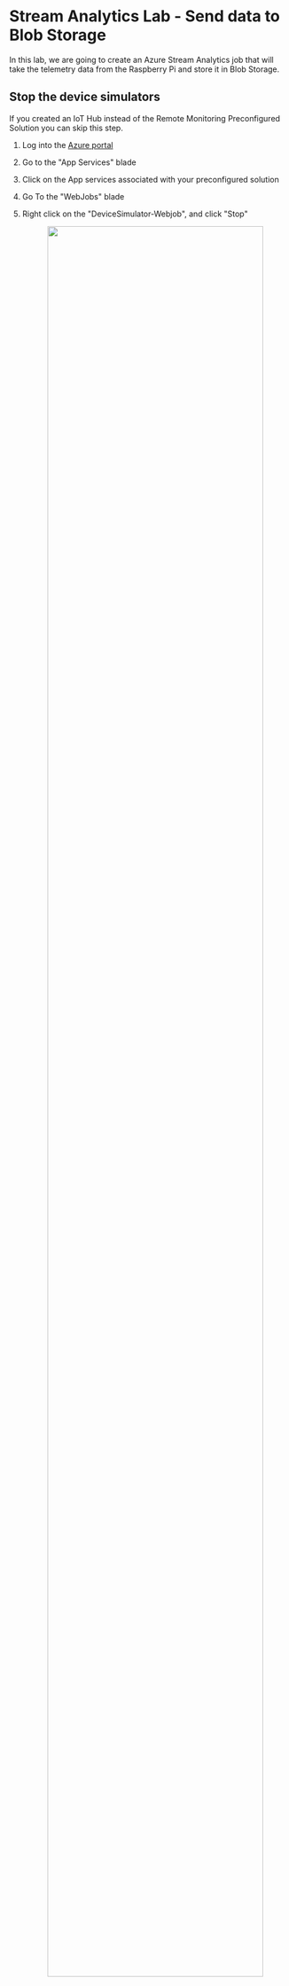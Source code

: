 # Stream Analytics Lab - Send data to Blob Storage

In this lab, we are going to create an Azure Stream Analytics job that will take the telemetry data from the Raspberry Pi and store it in Blob Storage. 

## Stop the device simulators 

If you created an IoT Hub instead of the Remote Monitoring Preconfigured Solution you can skip this step.

1. Log into the [Azure portal](https://ms.portal.azure.com)
2. Go to the "App Services" blade
3. Click on the App services associated with your preconfigured solution
4. Go To the "WebJobs" blade
5. Right click on the "DeviceSimulator-Webjob", and click "Stop"
  
     <p align="center">
         <img src="/HOL/IOTHubPiHackathon/images/StopDeviceSimulator.jpg" width="90%" height="90%"/> 
      </p>    
  
## Create Azure Stream Analytics (ASA) Job

1. Log into the [Azure portal](https://ms.portal.azure.com)
2. Add an Azure Stream Analytics (ASA) Job
  - Click on "+ New"
  
     <p align="center">
         <img src="/HOL/IOTHubPiHackathon/images/AzureNewButton.jpg" width="30%" height="30%"/> 
      </p>    
  
  - In the "Search the marketplace" file, type in "Stream Analytics". Click on the "Stream Analytics job" option that shows up. 
  
     <p align="center">
         <img src="/HOL/IOTHubPiHackathon/images/newASA.jpg" width="40%" height="40%" /> 
     </p>    
  
    1. Click on the "Stream Analytics job" that shows up in the results. Click "Create".
  
       <p align="center">
          <img src="/HOL/IOTHubPiHackathon/images/newASA1.jpg" width="50%" height="50%" /> 
       </p>    
      
    1. Enter a name for your job.  eg. "HandsOnLab-BlobStorage" 
    1. Choose your subscription.
    1. Choose a Resource Group. Use the existing Resource Group that was created previously. This will make it easier to delete all the resources when you are done with the lab. 
  - Choose a Location.  eg. West US
  - Click "Create". Feel free to click the "Pin to dashboard" check box. This will add the newly created ASA service to the main Azure portal dashboard. 
      
      <p align="center">
         <img src="/HOL/IOTHubPiHackathon/images/StreamAnalyticsBlob.JPG" width="30%" height="30%" /> 
      </p>   
  
  - Wait for the job to be created. You will see a notification banner that will pop up in the top right corner of the Azure portal to indicate the status of the job. This banner will disappear automatically. If you wish to see all the past notifications, click the bell icon. 
      
      <p align="center">
         <img src="/HOL/IOTHubPiHackathon/images/AzureNotification.jpg" width="50%" height="50%" /> 
      </p>   
  
- Next, you will add an Input for the Stream Analytics job. 
  1. If you pinned the ASA service to the dashboard, you will see the ASA tile on the main Azure portal page. Click it. <br>
       
     If not, click "Resource Groups" -> Your *resource group name* -> Your *ASA name*
      
      <p align="center">
         <img src="/HOL/IOTHubPiHackathon/images/clickASA2.jpg" /> 
      </p>   
       
  - Under the "Job Topology" category, click on "Inputs".
  - Click "+ Add".
      
      <p align="center">
         <img src="/HOL/IOTHubPiHackathon/images/addInput1.jpg" width="50%" height="50%" /> 
      </p>   
    
  - In the "New Input" blade that appears, fill in the fields:
    - Alias: Free form text name for the input.  eg. "IoTHub"
    - Source Type: Data Stream
    - Source: IoT Hub
    - Subscription: Use IoT Hub from current subscription
    - IoT Hub: Choose the IoT Hub you have been using for the lab
    - Endpoint: Messaging
    - Shared Access Policy Name: iothubowner
    - Consumer Group: asa (we created this earlier)
    - Event Serialization Format: JSON
    - Encoding: UTF-8
    - Click "Create" and wait for the input to be created. 
    <p align="center">
       <img src="/HOL/IOTHubPiHackathon/images/ASANewInput.jpg" width="30%" height="30%" /> 
    </p>   
  
- Next, add an Output for the Stream Analytics job.
  1. Under the "Job Topology" category, click on "Outputs". 
        
      <p align="center">
         <img src="/HOL/IOTHubPiHackathon/images/addOutput.jpg" width="50%" height="50%" /> 
      </p>   
  
  1. Click "+ Add" in the blade to the right
  1. Fill out the values in the "New Output" blade. 
    - Enter in any free form text for the "Output alias". eg. "BlobStorage"
    - For the Sink, select "Blob Storage".
    - In "Import option", select "Select blob storage from your subscription".
    - In "Storage Account", select "Create a new storage account"
    - In "Storage Account", enter a globally unique storage account name.  eg. handsonlabstorageaccount
    - In "Container", enter "iotdata"
    - In "Path pattern", enter "data/{date}/{time}"
    
    - Click "Create". 
    <p align="center">
       <img src="/HOL/IOTHubPiHackathon/images/SABlobOutput.JPG" width="30%" height="30%" /> 
    </p>      
           
    1. Wait for the input and output to be created.  Check the Notifications in the portal for a successful connection test. 
- Create an ASA Query.
  1. Under the "Job Topology" category, click on "Query". The inline query editing tool will already have some stub code inserted. You will make some modifications to the query. 
  1. Enter the following query: 
 
    SELECT 
      * 
    INTO  
      [BlobStorage] 
    FROM 
      [IoTHub] 
         
   1. Click "Save". 
   1. Click "Test" 
   
      <p align="center">
         <img src="/HOL/IOTHubPiHackathon/images/ASAQuery.jpg" width="50%" height="50%" /> 
      </p>      
       
- Start the ASA Job
  1. Click on "Overview" 
  1. Click "Start"
   
      <p align="center">
         <img src="/HOL/IOTHubPiHackathon/images/startASA.jpg" width="50%" height="50%" /> 
      </p>  
      
  1. For the "Job output start time", click "Now"
  1. Click "Start"
   
      <p align="center">
         <img src="/HOL/IOTHubPiHackathon/images/startASA2.jpg" width="50%" height="50%" /> 
      </p>  
          
## View Data in Power BI
1. Open Power BI in a web browser - https://powerbi.microsoft.com
2. Sign in
3. Go to the bottom of the bar on the left.  Expand "My Workspace" and select the dataset that you configured in Azure Stream Analytics (eg. Raspberry Pi Dataset)
   
      <p align="center">
         <img src="/HOL/IOTHubPiHackathon/images/PowerBILab.png" width="80%" height="80%" /> 
      </p>  
            
4. In the "Fields" bar (far right), select EventEnqueuedUtcTime and Temperature
   
      <p align="center">
         <img src="/HOL/IOTHubPiHackathon/images/Fields.jpg" width="50%" height="50%" /> 
      </p>  
      
5. Select "Line Chart" from the visualizations.  You now see your Pi data in a line chart
   
      <p align="center">
         <img src="/HOL/IOTHubPiHackathon/images/Visualizations.jpg" width="50%" height="50%" /> 
      </p>  
      
6. Save your report.
7. Click on the "Pin Visual" button on the chart
   
      <p align="center">
         <img src="/HOL/IOTHubPiHackathon/images/Pin.jpg" width="50%" height="50%" /> 
      </p>  
      
8. Click on "New Dashboard"
9. Type in a name for your dashboard.  eg. "Raspberry Dashboard"
10. Your trend is now viewable as a dashboard.  You can also view the dashboard from a mobile app



[Back to Main HOL Instructions](/HOL/IOTHubPiHackathon/README.md)
